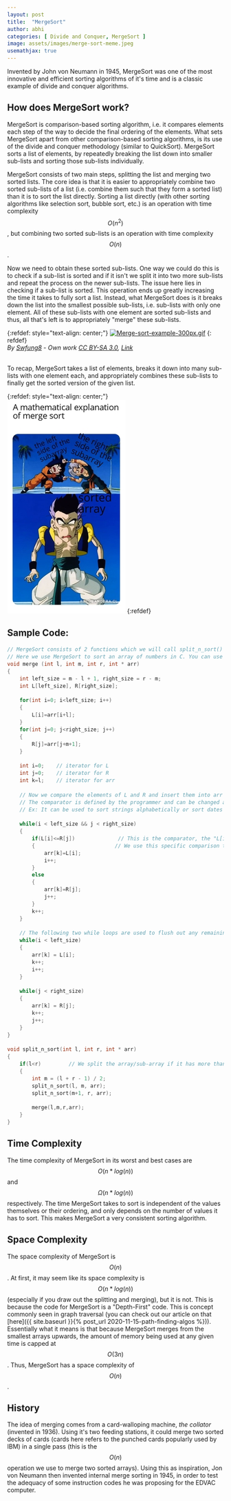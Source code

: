 ```yaml
---
layout: post
title:  "MergeSort"
author: abhi
categories: [ Divide and Conquer, MergeSort ]
image: assets/images/merge-sort-meme.jpeg
usemathjax: true
---
```


Invented by John von Neumann in 1945, MergeSort was one of the most innovative and efficient sorting algorithms of it's time and is a classic example of divide and conquer algorithms. 

## How does MergeSort work?

MergeSort is comparison-based sorting algorithm, i.e. it compares elements each step of the way to decide the final ordering of the elements. What sets MergeSort apart from other comparison-based sorting algorithms, is its use of the divide and conquer methodology (similar to QuickSort). MergeSort sorts a list of elements, by repeatedly breaking the list down into smaller sub-lists and sorting those sub-lists individually.

MergeSort consists of two main steps, splitting the list and merging two sorted lists. The core idea is that it is easier to appropriately combine two sorted sub-lists of a list (i.e. combine them such that they form a sorted list) than it is to sort the list directly. Sorting a list directly (with other sorting algorithms like selection sort, bubble sort, etc.) is an operation with time complexity $$O(n^2)$$, but combining two sorted sub-lists is an operation with time complexity $$O(n)$$.

Now we need to obtain these sorted sub-lists. One way we could do this is to check if a sub-list is sorted and if it isn't we split it into two more sub-lists and repeat the process on the newer sub-lists. The issue here lies in checking if a sub-list is sorted. This operation ends up greatly increasing the time it takes to fully sort a list. Instead, what MergeSort does is it breaks down the list into the smallest possible sub-lists, i.e. sub-lists with only one element. All of these sub-lists with one element are sorted sub-lists and thus, all that's left is to appropriately "merge" these sub-lists.

{:refdef: style="text-align: center;"}
<a href="https://commons.wikimedia.org/wiki/File:Merge-sort-example-300px.gif#/media/File:Merge-sort-example-300px.gif"><img src="https://upload.wikimedia.org/wikipedia/commons/c/cc/Merge-sort-example-300px.gif" alt="Merge-sort-example-300px.gif"></a>
{: refdef}
<br><i>By <a href="//commons.wikimedia.org/w/index.php?title=User:Swfung8&action=edit&&redlink=1" class="new" title="User:Swfung8 (page does not exist)">Swfung8</a><span class="int-own-work" lang="en"> - Own work</span> <a href="https://creativecommons.org/licenses/by-sa/3.0" title="Creative Commons Attribution-Share Alike 3.0">CC BY-SA 3.0</a>, <a href="https://commons.wikimedia.org/w/index.php?curid=14961648">Link</a></i>
<br><br>

To recap, MergeSort takes a list of elements, breaks it down into many sub-lists with one element each, and appropriately combines these sub-lists to finally get the sorted version of the given list.

{:refdef: style="text-align: center;"}
![merge_meme](../assets/images/merge-sort-goten-fusion.jpg)
{:refdef}

## Sample Code:

```cpp
// MergeSort consists of 2 functions which we will call split_n_sort() and merge().
// Here we use MergeSort to sort an array of numbers in C. You can use MergeSort to sort almost anything, but you will need to adjust your comparator accordingly.
void merge (int l, int m, int r, int * arr)
{
    int left_size = m - l + 1, right_size = r - m;
    int L[left_size], R[right_size];
    
    for(int i=0; i<left_size; i++)
    {
        L[i]=arr[i+l];
    }
    for(int j=0; j<right_size; j++)
    {
        R[j]=arr[j+m+1];
    }
    
    int i=0;	// iterator for L
    int j=0;	// iterator for R
    int k=l;	// iterator for arr
    
    // Now we compare the elements of L and R and insert them into arr based on our comparator.
    // The comparator is defined by the programmer and can be changed according to what is needed.
    // Ex: It can be used to sort strings alphabetically or sort dates chronologically. The way the comparator is defined changes how MergeSort sorts a given array/list.
    
    while(i < left_size && j < right_size)
    {
        if(L[i]<=R[j])		 		// This is the comparator, the "L[i] <= R[j]" part.
        {						   // We use this specific comparison to sort the array in ascending order.
            arr[k]=L[i];
            i++;
        }
        else
        {
            arr[k]=R[j];
            j++;
        }
        k++;
    }
    
    // The following two while loops are used to flush out any remaining elements in either L or R (only one of them will be non-empty). The remaining elements will be greater than the last insrted element.
    while(i < left_size)
    {
        arr[k] = L[i];
        k++;
        i++;
    }
    
    while(j < right_size)
    {
        arr[k] = R[j];
        k++;
        j++;
    }
}

void split_n_sort(int l, int r, int * arr)
{
    if(l<r)			// We split the array/sub-array if it has more than one element.
    {
        int m = (l + r - 1) / 2;
        split_n_sort(l, m, arr);
        split_n_sort(m+1, r, arr);
        
        merge(l,m,r,arr);
    }
}
```

## Time Complexity

The time complexity of MergeSort in its worst and best cases are $$O(n * log(n))$$ and $$\Omega(n * log(n))$$ respectively. The time MergeSort takes to sort is independent of the values themselves or their ordering, and only depends on the number of values it has to sort. This makes MergeSort a very consistent sorting algorithm.

## Space Complexity

The space complexity of MergeSort is $$O(n)$$. At first, it may seem like its space complexity is $$O(n*log(n))$$ (especially if you draw out the splitting and merging), but it is not. This is because the code for MergeSort is a "Depth-First" code. This is concept commonly seen in graph traversal (you can check out our article on that [here]({{ site.baseurl }}{% post_url 2020-11-15-path-finding-algos %})). Essentially what it means is that because MergeSort merges from the smallest arrays upwards, the amount of memory being used at any given time is capped at $$O(3n)$$. Thus, MergeSort has a space complexity of $$O(n)$$.

## History

The idea of merging comes from a card-walloping machine, *the collator* (invented in 1936). Using it's two feeding stations, it could merge two sorted decks of cards (cards here refers to the punched cards popularly used by IBM) in a single pass (this is the $$O(n)$$ operation we use to merge two sorted arrays). Using this as inspiration, Jon von Neumann then invented internal merge sorting in 1945, in order to test the adequacy of some instruction codes he was proposing for the EDVAC computer.
